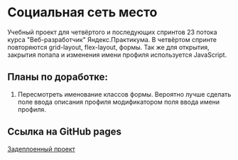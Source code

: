 # Социальная сеть место

Учебный проект для четвёртого и последующих спринтов 23 потока курса "Веб-разработчик" Яндекс.Практикума.
В четвёртом спринте повторяются grid-layout, flex-layout, формы. Так же для открытия, закрытия попапа и изменения имени профиля используется JavaScript.

## Планы по доработке:

1. Пересмотреть именование классов формы. Вероятно лучше сделать поле ввода описания профиля модификатором поля ввода имени профиля.


## Ссылка на GitHub pages
[Задеплоенный проект](https://vovkasquid.github.io/mesto/)
